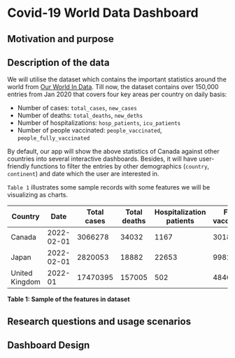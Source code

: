 # Covid-19 World Data Dashboard

## Motivation and purpose

## Description of the data

We will utilise the dataset which contains the important statistics around the world from [Our World In Data](https://ourworldindata.org/coronavirus). Till now, the dataset contains over 150,000 entries from Jan 2020 that covers four key areas per country on daily basis:

- Number of cases: `total_cases`, `new_cases`
- Number of deaths: `total_deaths`, `new_deths`
- Number of hospitalizations: `hosp_patients`, `icu_patients`
- Number of people vaccinated: `people_vaccinated`, `people_fully_vaccinated`

By default, our app will show the above statistics of Canada against other countries into several interactive dashboards. Besides, it will have user-friendly functions to filter the entries by other demographics  (`country`, `continent`) and date which the user are interested in.

`Table 1` illustrates some sample records with some features we will be visualizing as charts.

|Country|Date|Total cases|Total deaths|Hospitalization patients|Fully vaccinated|
|-------|----|-----------|------------|------------------|----------------|
|Canada|2022-02-01|3066278|34032|1167|30182561|
|Japan|2022-02-01|2820053|18882|22653|99824114|
|United Kingdom|2022-01|17470395|157005|502|48467140|

**Table 1: Sample of the features in dataset**

## Research questions and usage scenarios

## Dashboard Design
